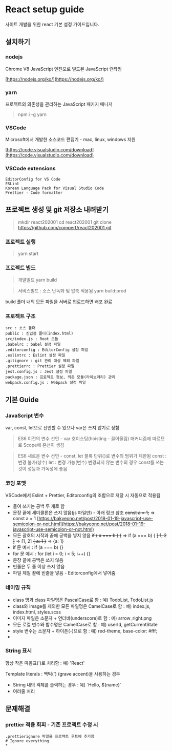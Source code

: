 # React setup guide

사이트 개발을 위한 react 기본 설정 가이드입니다.

## 설치하기

### nodejs

Chrome V8 JavaScript 엔진으로 빌드된 JavaScript 런타임

[https://nodejs.org/ko/](https://nodejs.org/ko/)

### yarn

프로젝트의 의존성을 관리하는 JavaScript 패키지 매니저

> npm i -g yarn

### VSCode

Microsoft에서 개발한 소스코드 편집기 - mac, linux, windows 지원

[https://code.visualstudio.com/download](https://code.visualstudio.com/download)

### VSCode extensions

	EditorConfig for VS Code
	ESLint
	Korean Language Pack for Visual Studio Code
	Prettier - Code formatter

## 프로젝트 생성 및 git 저장소 내려받기

> mkdir react202001
> cd react202001
> git clone https://github.com/compert/react202001.git

### 프로젝트 실행

> yarn start

### 프로젝트 빌드

> 개발빌드
> yarn build

> 서비스빌드 : 소스 난독화 및 압축 적용됨
> yarn build:prod

build 폴더 내의 모든 파일을 서버로 업로드하면 배포 완료

### 프로젝트 구조

	src : 소스 폴더
	public : 진입점 폴더(index.html)
	src/index.js : Root 모듈
	.babelrc : babel 설정 파일
	.editorconfig : EditorConfig 설정 파일
	.eslintrc : Eslint 설정 파일
	.gitignore : git 관리 대상 제외 파일
	.prettierrc : Prettier 설정 파일
	jest.config.js : Jest 설정 파일
	package.json : 프로젝트 정보, 의존 모듈(라이브러리) 관리
	webpack.config.js : Webpack 설정 파일

## 기본 Guide

### JavaScript 변수
 
var, const, let으로 선언할 수 있으나 var은 쓰지 않기로 정함

> ES6 이전의 변수 선언 - var
> 호이스팅(hoisting - 끌어올림) 매커니즘에 따르므로 Scope에 혼선이 생김

> ES6 새로운 변수 선언 - const, let
> 블록 단위{}로 변수의 범위가 제한됨
> const : 변경 불가(상수)
> let : 변경 가능(변수)
> 변경되지 않는 변수의 경우 const를 쓰는 것이 성능과 가독성에 좋음

### 코딩 포맷

VSCode에서 Eslint + Prettier, Editorconfig의 조합으로 저장 시 자동으로 적용됨

* 들여 쓰기는 공백 두 개로 함
* 문장 끝에 세미콜론은 쓰지 않음(js 파일만) - 아래 링크 참조
~~const a = 1;~~ => const a = 1
[https://bakyeono.net/post/2018-01-19-javascript-use-semicolon-or-not.html](https://bakyeono.net/post/2018-01-19-javascript-use-semicolon-or-not.html)
* 모든 괄호의 시작과 끝에 공백을  넣지 않음
~~if ( a === b ) {~~ => if (a === b) {
~~[ 1, 2 ]~~ => [1, 2]
~~{ a: 1 }~~ => {a: 1}
* if 문 예시 : if (a === b) {}
* for 문 예시 : for (let i = 0; i < 5; i++) {}
* 문장 끝에 공백은 쓰지 않음
* 빈줄은 두 줄 이상 쓰지 않음
* 파일 제일 끝에 빈줄을 넣음 - Editorconfig에서 넣어줌

### 네이밍 규칙

* class 명과 class 파일명은 PascalCase로 함 : 예) TodoList, TodoList.js
* class와 image를 제외한 모든 파일명은 CamelCase로 함 : 예) index.js, index.html, styles.scss
* 이미지 파일은 소문자 + 언더바(underscore)로 함 : 예) arrow_right.png
* 모든 로컬 변수와 함수명은 CamelCase로 함 : 예) userId, getCurrentState
* style 변수는 소문자 + 하이픈(-)으로 함 : 예) red-theme, base-color:  #fff;
* 
### String 표시

항상 작은 따옴표(')로 처리함 : 예) 'React'

Template literals : 백틱(`) (grave accent)을 사용하는 경우
* String 내의 객체를 출력하는 경우 : 예) \`Hello, ${name}\`
* 여러줄 처리

## 문제해결

### prettier 적용 회피 - 기존 프로젝트 수정 시

	.prettierignore 파일을 프로젝트 루트에 추가함
	# Ignore everything
	*


<!--stackedit_data:
eyJoaXN0b3J5IjpbLTgwODM3NTg3LC0xMzU3OTI4NzcxLDE1NT
gxNzU3NDEsLTE5Mjk2ODQwNSwxMzkwMTc1NTk4LDQ2MDY5MTYx
OCwtMTg4NjI1Mjg3Miw0NTgwNzczMDcsLTE5Nzk1NzM5NDcsMT
U3ODY3ODA0MCwtMTM5OTE5MzA4NSwtMTU0ODQ1MzE5Miw4MzA4
NjY1NDEsMjcyMDg1MTUyLC01ODk3MzU1MTYsNzgxMzMwMjg5LD
M5ODU1MDY2NywtMTQyMTM2NzY5NiwtMjAyMjY1NTk4NiwtMTkx
NTk1NDQ5OV19
-->